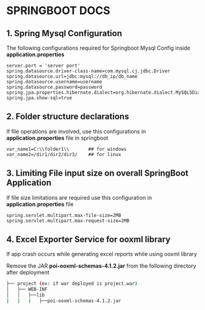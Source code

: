 # SPRINGBOOT DOCS

## 1. Spring Mysql Configuration

The following configurations required for Springboot Mysql Config inside **application.properties**

```properties
server.port = 'server port'
spring.datasource.driver-class-name=com.mysql.cj.jdbc.Driver
spring.datasource.url=jdbc:mysql://db_ip/db_name
spring.datasource.username=username
spring.datasource.password=password
spring.jpa.properties.hibernate.dialect=org.hibernate.dialect.MySQL5Dialect
spring.jpa.show-sql=true
```

## 2. Folder structure declarations

If file operations are involved, use this configurations in **application.properties** file in springboot

```properties
var_name1=C:\\folder1\\       ## for windows
var_name2=/dir1/dir2/dir3/    ## for linux
```

## 3. Limiting File input size on overall SpringBoot Application

If file size limitations are required use this configuration in **application.properties** file

```properties
spring.servlet.multipart.max-file-size=2MB
spring.servlet.multipart.max-request-size=2MB
```

## 4. Excel Exporter Service for ooxml library

If app crash occurs while generating excel reports while using ooxml library

Remove the JAR **poi-ooxml-schemas-4.1.2.jar** from the following directory after deployment

```bash
├── project (ex: if war deployed is project.war)
│   ├── WEB-INF
│   │   ├──lib
|   |   |   ├──poi-ooxml-schemas-4.1.2.jar
```
